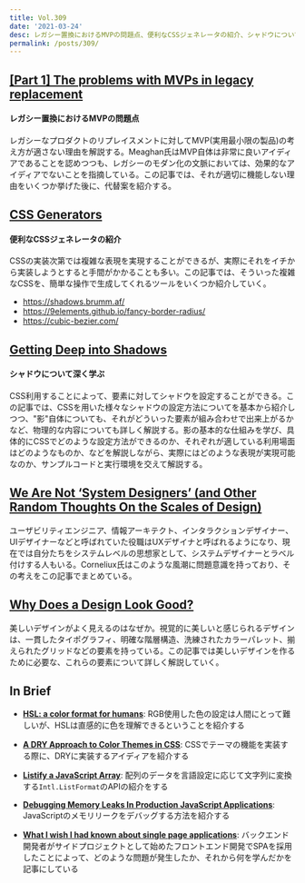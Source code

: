 ```yaml
---
title: Vol.309
date: '2021-03-24'
desc: レガシー置換におけるMVPの問題点、便利なCSSジェネレータの紹介、シャドウについて深く学ぶ、ほか計10リンク
permalink: /posts/309/
---
```


## [[Part 1] The problems with MVPs in legacy replacement](https://www.thoughtworks.com/insights/blog/part-1-problems-mvps-legacy-replacement)
#### レガシー置換におけるMVPの問題点
レガシーなプロダクトのリプレイスメントに対してMVP(実用最小限の製品)の考え方が適さない理由を解説する。Meaghan氏はMVP自体は非常に良いアイディアであることを認めつつも、レガシーのモダン化の文脈においては、効果的なアイディアでないことを指摘している。この記事では、それが適切に機能しない理由をいくつか挙げた後に、代替案を紹介する。


## [CSS Generators](https://www.smashingmagazine.com/2021/03/css-generators/)
#### 便利なCSSジェネレータの紹介
CSSの実装次第では複雑な表現を実現することができるが、実際にそれをイチから実装しようとすると手間がかかることも多い。この記事では、そういった複雑なCSSを、簡単な操作で生成してくれるツールをいくつか紹介していく。

- https://shadows.brumm.af/
- https://9elements.github.io/fancy-border-radius/
- https://cubic-bezier.com/


## [Getting Deep into Shadows](https://css-tricks.com/getting-deep-into-shadows/)
#### シャドウについて深く学ぶ
CSS利用することによって、要素に対してシャドウを設定することができる。この記事では、CSSを用いた様々なシャドウの設定方法についてを基本から紹介しつつ、"影"自体についても、それがどういった要素が組み合わせで出来上がるかなど、物理的な内容についても詳しく解説する。影の基本的な仕組みを学び、具体的にCSSでどのような設定方法ができるのか、それぞれが適している利用場面はどのようなものか、などを解説しながら、実際にはどのような表現が実現可能なのか、サンプルコードと実行環境を交えて解説する。


## [We Are Not ‘System Designers’ (and Other Random Thoughts On the Scales of Design)](https://uxplanet.org/there-s-no-such-thing-as-system-designers-and-other-random-thoughts-on-the-scales-of-design-63d1dfb2885c)
ユーザビリティエンジニア、情報アーキテクト、インタラクションデザイナー、UIデザイナーなどと呼ばれていた役職はUXデザイナと呼ばれるようになり、現在では自分たちをシステムレベルの思想家として、システムデザイナーとラベル付けする人もいる。Corneliux氏はこのような風潮に問題意識を持っており、その考えをこの記事でまとめている。


## [Why Does a Design Look Good?](https://www.nngroup.com/articles/why-does-design-look-good/)
美しいデザインがよく見えるのはなぜか。視覚的に美しいと感じられるデザインは、一貫したタイポグラフィ、明確な階層構造、洗練されたカラーパレット、揃えられたグリッドなどの要素を持っている。この記事では美しいデザインを作るために必要な、これらの要素について詳しく解説していく。



## In Brief

- **[HSL: a color format for humans](https://cloudfour.com/thinks/hsl-a-color-format-for-humans/)**: RGB使用した色の設定は人間にとって難しいが、HSLは直感的に色を理解できるということを紹介する

- **[A DRY Approach to Color Themes in CSS](https://css-tricks.com/a-dry-approach-to-color-themes-in-css/)**: CSSでテーマの機能を実装する際に、DRYに実装するアイディアを紹介する

- **[Listify a JavaScript Array](https://kentcdodds.com/blog/listify-a-java-script-array)**: 配列のデータを言語設定に応じて文字列に変換する`Intl.ListFormat`のAPIの紹介をする

- **[Debugging Memory Leaks In Production JavaScript Applications](https://www.jackhoy.com/web-applications/2020/10/21/debugging-memory-leaks-in-nodejs.html)**: JavaScriptのメモリリークをデバッグする方法を紹介する

- **[What I wish I had known about single page applications](https://stackoverflow.blog/2021/02/24/what-i-wish-i-had-known-about-single-page-applications/)**: バックエンド開発者がサイドプロジェクトとして始めたフロントエンド開発でSPAを採用したことによって、どのような問題が発生したか、それから何を学んだかを記事にしている
